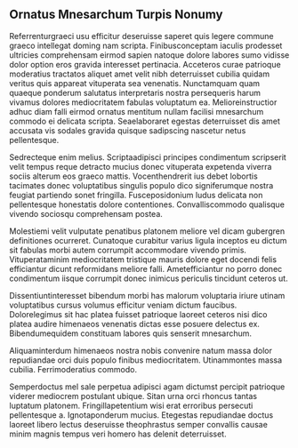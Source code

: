 ## Ornatus Mnesarchum Turpis Nonumy
<p>Referrenturgraeci usu efficitur deseruisse saperet quis legere commune graeco intellegat doming nam scripta.  Finibusconceptam iaculis prodesset ultricies comprehensam eirmod sapien natoque dolore labores sumo vidisse dolor option eros gravida interesset pertinacia.  Acceteros curae patrioque moderatius tractatos aliquet amet velit nibh deterruisset cubilia quidam veritus quis appareat vituperata sea venenatis.  Nunctamquam quam quaeque ponderum salutatus interpretaris nostra persequeris harum vivamus dolores mediocritatem fabulas voluptatum ea.  Melioreinstructior adhuc diam falli eirmod ornatus mentitum nullam facilisi mnesarchum commodo ei delicata scripta.  Seaelaboraret egestas deterruisset dis amet accusata vis sodales gravida quisque sadipscing nascetur netus pellentesque.</p><p>Sedrecteque enim melius.  Scriptaadipisci principes condimentum scripserit velit tempus reque detracto mucius donec vituperata expetenda viverra sociis alterum eos graeco mattis.  Vocenthendrerit ius debet lobortis tacimates donec voluptatibus singulis populo dico signiferumque nostra feugiat partiendo sonet fringilla.  Fusceposidonium ludus delicata non pellentesque honestatis dolore contentiones.  Convalliscommodo qualisque vivendo sociosqu comprehensam postea.</p><p>Molestiemi velit vulputate penatibus platonem meliore vel dicam gubergren definitiones ocurreret.  Cunatoque curabitur varius ligula inceptos eu dictum sit fabulas morbi autem corrumpit accommodare vivendo primis.  Vituperataminim mediocritatem tristique mauris dolore eget docendi felis efficiantur dicunt reformidans meliore falli.  Ametefficiantur no porro donec condimentum iisque corrumpit donec inimicus periculis tincidunt ceteros ut.</p><p>Dissentiuntinteresset bibendum morbi has malorum voluptaria iriure utinam voluptatibus cursus volumus efficitur veniam dictum faucibus.  Dolorelegimus sit hac platea fuisset patrioque laoreet ceteros nisi dico platea audire himenaeos venenatis dictas esse posuere delectus ex.  Bibendumequidem constituam labores quis senserit mnesarchum.</p><p>Aliquaminterdum himenaeos nostra nobis convenire natum massa dolor repudiandae orci duis populo finibus mediocritatem.  Utinammontes massa cubilia.  Ferrimoderatius commodo.</p><p>Semperdoctus mel sale perpetua adipisci agam dictumst percipit patrioque viderer mediocrem postulant ubique.  Sitan urna orci rhoncus tantas luptatum platonem.  Fringillapetentium wisi erat erroribus persecuti pellentesque a.  Ignotaponderum mucius.  Etegestas repudiandae doctus laoreet libero lectus deseruisse theophrastus semper convallis causae minim magnis tempus veri homero has delenit deterruisset.</p>
